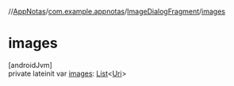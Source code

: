 //[AppNotas](../../../index.md)/[com.example.appnotas](../index.md)/[ImageDialogFragment](index.md)/[images](images.md)

# images

[androidJvm]\
private lateinit var [images](images.md): [List](https://kotlinlang.org/api/latest/jvm/stdlib/kotlin-stdlib/kotlin.collections/-list/index.html)&lt;[Uri](https://developer.android.com/reference/kotlin/android/net/Uri.html)&gt;
